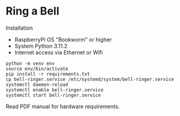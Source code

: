 # Ring a Bell

Installation

* RaspberryPi OS "Bookworm" or higher
* System Python 3.11.2
* Internet access via Ethernet or Wifi

```
python -m venv env
source env/bin/activate
pip install -r requirements.txt
cp bell-ringer.service /etc/systemd/system/bell-ringer.service
systemctl daemon-reload
systemctl enable bell-ringer.service
systemctl start bell-ringer.service
```

Read PDF manual for hardware requirements.
